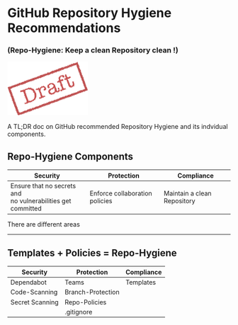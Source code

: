 # GitHub Repository Hygiene Recommendations
### (Repo-Hygiene: Keep a clean Repository clean !)

![draft](images/draft.png)

A TL;DR doc on GitHub recommended Repository Hygiene and its indvidual components.



## Repo-Hygiene Components

|Security|Protection|Compliance|
|---|---|---|
|Ensure that no secrets and <br>no vulnerabilities get committed|Enforce collaboration policies|Maintain a clean Repository|

There are different areas 


---

## Templates + Policies = Repo-Hygiene

|Security|Protection|Compliance|
|---|---|---|
|Dependabot|Teams|Templates|
|Code-Scanning|Branch-Protection||
|Secret Scanning|Repo-Policies||
||.gitignore||


